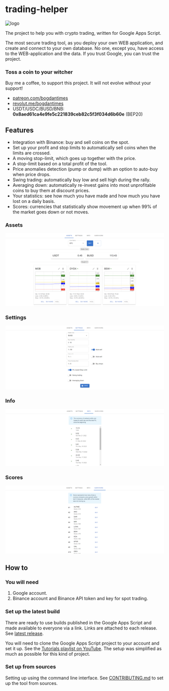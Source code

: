 # trading-helper

<img src="https://user-images.githubusercontent.com/7527778/167810306-0b882d1b-64b0-4fab-b647-9c3ef01e46b4.png" alt="logo" width="200"/>

The project to help you with crypto trading, written for Google Apps Script.

The most secure trading tool, as you deploy your own WEB application, and create and connect to your own database.
No one, except you, have access to the WEB-application and the data. If you trust Google, you can trust the project.

### Toss a coin to your witcher

Buy me a coffee, to support this project. It will not evolve without your support!

* [patreon.com/bogdantimes](patreon.com/bogdantimes)
* [revolut.me/bogdantimes](revolut.me/bogdantimes)
* USDT/USDC/BUSD/BNB: **0x8aed61ca4e9fe5c221839ceb82c5f3f034d6b60e** (BEP20)

## Features

* Integration with Binance: buy and sell coins on the spot.
* Set up your profit and stop limits to automatically sell coins when the limits are crossed.
* A moving stop-limit, which goes up together with the price.
* A stop-limit based on a total profit of the tool.
* Price anomalies detection (pump or dump) with an option to auto-buy when price drops.
* Swing trading: automatically buy low and sell high during the rally.
* Averaging down: automatically re-invest gains into most unprofitable coins to buy them at discount prices.
* Your statistics: see how much you have made and how much you have lost on a daily basis.
* Scores: currencies that statistically show movement up when 99% of the market goes down or not moves.

### Assets
![assets.png](img/assets.png)
### Settings
![settings.png](img/settings.png)
### Info
![info.png](img/info.png)
### Scores
![survivors.png](img/scores.png)

## How to

### You will need

1. Google account.
2. Binance account and Binance API token and key for spot trading.

### Set up the latest build

There are ready to use builds published in the Google Apps Script and made available to everyone via a link.
Links are attached to each release. See [latest release](https://github.com/bogdan-kovalev/trading-helper/releases/latest).

You will need to clone the Google Apps Script project to your account and set it up.
See the [Tutorials playlist on YouTube](https://www.youtube.com/playlist?list=PLAiqSgC5hs1fcFglYk81W7hpNRJbqu0Ox). The setup was simplified as much as possible for this kind of project.

### Set up from sources

Setting up using the command line interface.
See [CONTRIBUTING.md](./CONTRIBUTING.md) to set up the tool from sources.
